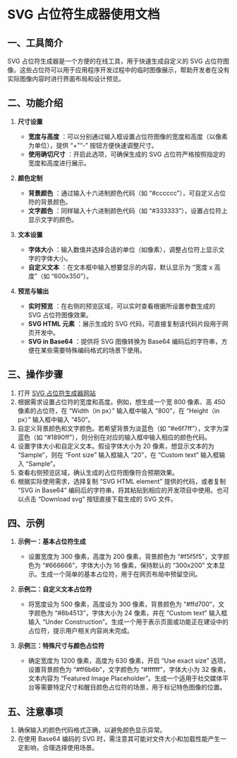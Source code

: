 # SVG 占位符生成器使用文档

## 一、工具简介

SVG 占位符生成器是一个方便的在线工具，用于快速生成自定义的 SVG 占位符图像。这些占位符可以用于应用程序开发过程中的临时图像展示，帮助开发者在没有实际图像内容时进行界面布局和设计预览。

## 二、功能介绍

  1. **尺寸设置**

     * **宽度与高度** ：可以分别通过输入框设置占位符图像的宽度和高度（以像素为单位），提供 “+”“-” 按钮方便快速调整尺寸。
     * **使用确切尺寸** ：开启此选项，可确保生成的 SVG 占位符严格按照指定的宽度和高度进行展示。

  2. **颜色定制**

     * **背景颜色** ：通过输入十六进制颜色代码（如 “#cccccc”），可自定义占位符的背景颜色。
     * **文字颜色** ：同样输入十六进制颜色代码（如 “#333333”），设置占位符上显示文字的颜色。

  3. **文本设置**

     * **字体大小** ：输入数值并选择合适的单位（如像素），调整占位符上显示文字的字体大小。
     * **自定义文本** ：在文本框中输入想要显示的内容，默认显示为 “宽度 x 高度”（如 “600x350”）。

  4. **预览与输出**

     * **实时预览** ：在右侧的预览区域，可以实时查看根据所设置参数生成的 SVG 占位符图像效果。
     * **SVG HTML 元素** ：展示生成的 SVG 代码，可直接复制该代码片段用于网页开发中。
     * **SVG in Base64** ：提供将 SVG 图像转换为 Base64 编码后的字符串，方便在某些需要特殊编码格式的场景下使用。

## 三、操作步骤

  1. 打开 [SVG 占位符生成器网站](https://atoolio.com/svg-placeholder-generator)
  2. 根据需求设置占位符的宽度和高度。例如，想生成一个宽 800 像素、高 450 像素的占位符，在 “Width（in px）” 输入框中输入 “800”，在 “Height（in px）” 输入框中输入 “450”。
  3. 自定义背景颜色和文字颜色。若希望背景为淡蓝色（如 “#e6f7ff”），文字为深蓝色（如 “#1890ff”），则分别在对应的输入框中输入相应的颜色代码。
  4. 设置字体大小和自定义文本。假设字体大小为 20 像素，想显示文本的为 “Sample”，则在 “Font size” 输入框输入 “20”，在 “Custom text” 输入框输入 “Sample”。
  5. 查看右侧预览区域，确认生成的占位符图像符合预期效果。
  6. 根据实际使用需求，选择复制 “SVG HTML element” 提供的代码，或者复制 “SVG in Base64” 编码后的字符串，将其粘贴到相应的开发项目中使用。也可以点击 “Download svg” 按钮直接下载生成的 SVG 文件。

## 四、示例

  1. **示例一：基本占位符生成**

     * 设置宽度为 300 像素，高度为 200 像素，背景颜色为 “#f5f5f5”，文字颜色为 “#666666”，字体大小为 16 像素，保持默认的 “300x200” 文本显示。生成一个简单的基本占位符，用于在网页布局中预留空间。

  2. **示例二：自定义文本占位符**

     * 将宽度设为 500 像素，高度设为 300 像素，背景颜色为 “#ffd700”，文字颜色为 “#8b4513”，字体大小为 24 像素，并在 “Custom text” 输入框输入 “Under Construction”。生成一个用于表示页面或功能正在建设中的占位符，提示用户相关内容尚未完成。

  3. **示例三：特殊尺寸与颜色占位符**

     * 确定宽度为 1200 像素，高度为 630 像素，开启 “Use exact size” 选项，设置背景颜色为 “#ff6b6b”，文字颜色为 “#ffffff”，字体大小为 32 像素，文本内容为 “Featured Image Placeholder”。生成一个适用于社交媒体平台等需要特定尺寸和醒目颜色占位符的场景，用于标记特色图像的位置。

## 五、注意事项

  1. 确保输入的颜色代码格式正确，以避免颜色显示异常。
  2. 在使用 Base64 编码的 SVG 时，需注意其可能对文件大小和加载性能产生一定影响，合理选择使用场景。